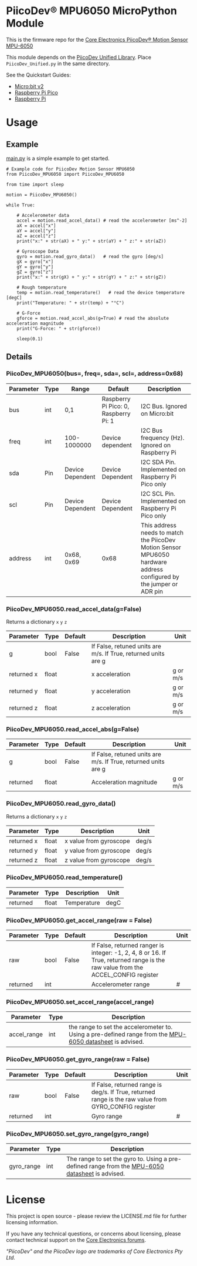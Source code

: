 # PiicoDev® MPU6050 MicroPython Module

This is the firmware repo for the [Core Electronics PiicoDev® Motion Sensor MPU-6050](https://core-electronics.com.au/catalog/product/view/sku/CE07822)

This module depends on the [PiicoDev Unified Library](https://github.com/CoreElectronics/CE-PiicoDev-Unified). Place `PiicoDev_Unified.py` in the same directory.

See the Quickstart Guides:
- [Micro:bit v2](https://core-electronics.com.au/tutorials/piicodev-motion-sensor-mpu-6050-micro-bit-guide.html)
- [Raspberry Pi Pico](https://core-electronics.com.au/tutorials/piicodev-motion-sensor-mpu-6050-raspberry-pi-pico-guide.html)
- [Raspberry Pi](https://core-electronics.com.au/tutorials/piicodev-motion-sensor-mpu-6050-raspberry-pi-guide.html)

# Usage
## Example
[main.py](https://github.com/CoreElectronics/CE-PiicoDev-MPU6050-MicroPython-Module/blob/main/main.py) is a simple example to get started.
```
# Example code for PiicoDev Motion Sensor MPU6050
from PiicoDev_MPU6050 import PiicoDev_MPU6050

from time import sleep

motion = PiicoDev_MPU6050()

while True:

    # Accelerometer data
    accel = motion.read_accel_data() # read the accelerometer [ms^-2]
    aX = accel["x"]
    aY = accel["y"]
    aZ = accel["z"]
    print("x:" + str(aX) + " y:" + str(aY) + " z:" + str(aZ))

    # Gyroscope Data
    gyro = motion.read_gyro_data()   # read the gyro [deg/s]
    gX = gyro["x"]
    gY = gyro["y"]
    gZ = gyro["z"]
    print("x:" + str(gX) + " y:" + str(gY) + " z:" + str(gZ))

    # Rough temperature
    temp = motion.read_temperature()   # read the device temperature [degC]
    print("Temperature: " + str(temp) + "°C")

    # G-Force
    gforce = motion.read_accel_abs(g=True) # read the absolute acceleration magnitude
    print("G-Force: " + str(gforce))

    sleep(0.1)
```
## Details
### PiicoDev_MPU6050(bus=, freq=, sda=, scl=, address=0x68)

Parameter | Type | Range | Default | Description
--- | --- | --- | --- | ---
bus | int | 0,1 | Raspberry Pi Pico: 0, Raspberry Pi: 1 | I2C Bus.  Ignored on Micro:bit
freq | int | 100-1000000 | Device dependent | I2C Bus frequency (Hz).  Ignored on Raspberry Pi
sda | Pin | Device Dependent | Device Dependent | I2C SDA Pin. Implemented on Raspberry Pi Pico only
scl | Pin | Device Dependent | Device Dependent | I2C SCL Pin. Implemented on Raspberry Pi Pico only
address | int | 0x68, 0x69 | 0x68 | This address needs to match the PiicoDev Motion Sensor MPU6050 hardware address configured by the jumper or ADR pin

### PiicoDev_MPU6050.read_accel_data(g=False)
Returns a dictionary `x` `y` `z`

Parameter | Type | Default | Description | Unit
--- | --- | --- | --- | ---
g | bool |  False | If False, retuned units are m/s.  If True, returned units are g
returned x | float | |x acceleration | g or m/s
returned y | float | | y acceleration | g or m/s
returned z | float | |z acceleration | g or m/s

### PiicoDev_MPU6050.read_accel_abs(g=False)
Parameter | Type | Default | Description | Unit
--- | --- | --- | --- | ---
g | bool |  False | If False, retuned units are m/s.  If True, returned units are g
returned | float | | Acceleration magnitude | g or m/s

### PiicoDev_MPU6050.read_gyro_data()
Returns a dictionary `x` `y` `z`

Parameter | Type | Description | Unit
--- | --- | --- | ---
returned x | float | x value from gyroscope | deg/s
returned y | float | y value from gyroscope | deg/s
returned z | float | z value from gyroscope | deg/s

### PiicoDev_MPU6050.read_temperature()

Parameter | Type | Description | Unit
--- | --- | --- | ---
returned | float | Temperature | degC

### PiicoDev_MPU6050.get_accel_range(raw = False)
Parameter | Type | Default | Description | Unit
--- | --- | --- | --- | ---
raw | bool |  False | If False, returned ranger is integer: -1, 2, 4, 8 or 16.  If True, returned range is the raw value from the ACCEL_CONFIG register
returned | int | | Accelerometer range | #

### PiicoDev_MPU6050.set_accel_range(accel_range)
Parameter | Type | Description
--- | --- | ---
accel_range | int | the range to set the accelerometer to. Using a pre-defined range from the [MPU-6050 datasheet](https://invensense.tdk.com/wp-content/uploads/2015/02/MPU-6000-Datasheet1.pdf) is advised.

### PiicoDev_MPU6050.get_gyro_range(raw = False)
Parameter | Type | Default | Description | Unit
--- | --- | --- | --- | ---
raw | bool |  False | If False, returned range is deg/s.  If True, returned range is the raw value from GYRO_CONFIG register
returned | int | | Gyro range | #

### PiicoDev_MPU6050.set_gyro_range(gyro_range)
Parameter | Type | Description
--- | --- | ---
gyro_range |  int | The range to set the gyro to. Using a pre-defined range from the [MPU-6050 datasheet](https://invensense.tdk.com/wp-content/uploads/2015/02/MPU-6000-Datasheet1.pdf) is advised.


# License
This project is open source - please review the LICENSE.md file for further licensing information.

If you have any technical questions, or concerns about licensing, please contact technical support on the [Core Electronics forums](https://forum.core-electronics.com.au/).

*\"PiicoDev\" and the PiicoDev logo are trademarks of Core Electronics Pty Ltd.*
